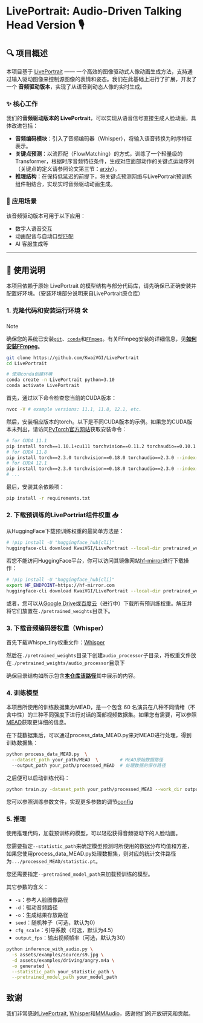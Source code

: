 # LivePortrait: Audio-Driven Talking Head Version 🎙️

## 🔍 项目概述

本项目基于 [LivePortrait](https://github.com/KwaiVGI/LivePortrait) —— 一个高效的图像驱动式人像动画生成方法，支持通过输入驱动图像来控制源图像的表情和姿态。我们在此基础上进行了扩展，开发了一个 **音频驱动版本**，实现了从语音到动态人像的实时生成。


### ✨ 核心工作

我们的**音频驱动版本的 LivePortrait**，可以实现从语音信号直接生成人脸动画，具体改进包括：

- **音频编码模块**：引入了音频编码器（Whisper），将输入语音转换为时序特征表示。
- **关键点预测**：以流匹配（FlowMatching）的方式，训练了一个轻量级的Transformer，根据时序音频特征条件，生成对应面部动作的关键点运动序列（关键点的定义请参照论文第三节：[arxiv](https://arxiv.org/pdf/2407.03168)）。
- **推理结构**：在保持低延迟的前提下，将关键点预测网络与LivePortrait预训练组件相结合，实现实时音频驱动动画生成。

### 🎯 应用场景

该音频驱动版本可用于以下应用：

- 数字人语音交互
- 动画配音与自动口型匹配
- AI 客服生成等

---

## 🧰 使用说明

本项目依赖于原始 LivePortrait 的模型结构与部分代码库，请先确保已正确安装并配置好环境。（安装环境部分说明来自LivePortrait原仓库）

### 1. 克隆代码和安装运行环境 🛠️

> [!Note]
> 确保您的系统已安装[`git`](https://git-scm.com/)、[`conda`](https://anaconda.org/anaconda/conda)和[`FFmpeg`](https://ffmpeg.org/download.html)。有关FFmpeg安装的详细信息，见[**如何安装FFmpeg**](assets/docs/how-to-install-ffmpeg.md)。

```bash
git clone https://github.com/KwaiVGI/LivePortrait
cd LivePortrait

# 使用conda创建环境
conda create -n LivePortrait python=3.10
conda activate LivePortrait
```

首先，通过以下命令检查您当前的CUDA版本：

```bash
nvcc -V # example versions: 11.1, 11.8, 12.1, etc.
```

然后，安装相应版本的torch。以下是不同CUDA版本的示例。如果您的CUDA版本未列出，请访问[PyTorch官方网站](https://pytorch.org/get-started/previous-versions)获取安装命令：
```bash
# for CUDA 11.1
pip install torch==1.10.1+cu111 torchvision==0.11.2 torchaudio==0.10.1 -f https://download.pytorch.org/whl/cu111/torch_stable.html
# for CUDA 11.8
pip install torch==2.3.0 torchvision==0.18.0 torchaudio==2.3.0 --index-url https://download.pytorch.org/whl/cu118
# for CUDA 12.1
pip install torch==2.3.0 torchvision==0.18.0 torchaudio==2.3.0 --index-url https://download.pytorch.org/whl/cu121
# ...
```


最后，安装其余依赖项：

```bash
pip install -r requirements.txt
```


### 2. 下载预训练的LivePortriat组件权重 📥

从HuggingFace下载预训练权重的最简单方法是：
```bash
# !pip install -U "huggingface_hub[cli]"
huggingface-cli download KwaiVGI/LivePortrait --local-dir pretrained_weights --exclude "*.git*" "README.md" "docs"
```

若您不能访问HuggingFace平台，你可以访问其镜像网站[hf-mirror](https://hf-mirror.com/)进行下载操作：

```bash
# !pip install -U "huggingface_hub[cli]"
export HF_ENDPOINT=https://hf-mirror.com
huggingface-cli download KwaiVGI/LivePortrait --local-dir pretrained_weights --exclude "*.git*" "README.md" "docs"
```

或者，您可以从[Google Drive](https://drive.google.com/drive/folders/1UtKgzKjFAOmZkhNK-OYT0caJ_w2XAnib)或[百度云](https://pan.baidu.com/s/1MGctWmNla_vZxDbEp2Dtzw?pwd=z5cn)（进行中）下载所有预训练权重。解压并将它们放置在`./pretrained_weights`目录下。


### 3. 下载音频编码器权重（Whisper）
首先下载Whispe_tiny权重文件：[Whisper](https://openaipublic.azureedge.net/main/whisper/models/65147644a518d12f04e32d6f3b26facc3f8dd46e5390956a9424a650c0ce22b9/tiny.pt)

然后在`./pretrained_weights`目录下创建`audio_processor`子目录，将权重文件放在`./pretrained_weights/audio_processor`目录下

确保目录结构如所示包含[**本仓库该路径**](assets/docs/directory-structure.md)其中展示的内容。


### 4. 训练模型
本项目所使用的训练数据集为MEAD，是一个包含 60 名演员在八种不同情绪（不含中性）的三种不同强度下进行对话的面部视频数据集。如果您有需要，可以参照[MEAD](https://wywu.github.io/projects/MEAD/MEAD.html)获取更详细的信息。

在下载数据集后，可以通过process_data_MEAD.py来对MEAD进行处理，得到训练数据集：
```bash
python process_data_MEAD.py  \
  --dataset_path your_path/MEAD  \        # MEAD原始数据路径
  --output_path your_path/processed_MEAD  # 处理数据的保存路径
```

之后便可以启动训练代码：
```bash
python train.py -dataset_path your_path/processed_MEAD --work_dir output
```
您可以参照训练参数文件，实现更多参数的调节[config](src/config/train_config.py)

### 5. 推理

使用推理代码，加载预训练的模型，可以轻松获得音频驱动下的人脸动画。

您需要指定`--statistic_path`来确定模型预测时所使用的数据分布均值和方差，如果您使用process_data_MEAD.py处理数据集，则对应的统计文件路径为`.../processed_MEAD/statistic.pt`。

您还需要指定`--pretrained_model_path`来加载预训练的模型。

其它参数的含义：

- `-s`：参考人脸图像路径
- `-d`：驱动音频路径
- `-o`：生成结果存放路径
- `seed`：随机种子（可选，默认为0）
- `cfg_scale`：引导系数（可选，默认为4.5）
- `output_fps`：输出视频帧率（可选，默认为30）

```bash
python inference_with_audio.py \
  -s assets/examples/source/s9.jpg \
  -d assets/examples/driving/angry.m4a \
  -o generated \
  --statistic_path your_statistic_path \
  --pretrained_model_path your_model_path
```


## 致谢
我们非常感谢[LivePortrait](https://github.com/KwaiVGI/LivePortrait), [Whisper](https://github.com/openai/whisper)和[MMAudio](https://github.com/hkchengrex/MMAudio)，感谢他们的开放研究和贡献。
